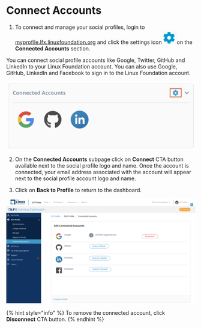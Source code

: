 # Connect Accounts

1. To connect and manage your social profiles, login to [myprofile.lfx.linuxfoundation.org](https://myprofile.lfx.linuxfoundation.org/) and click the settings icon![](../.gitbook/assets/settings%20%281%29.png)on the **Connected Accounts** section.

You can connect social profile accounts like Google, Twitter, GitHub and LinkedIn to your Linux Foundation account. You can also use Google, GitHub, LinkedIn and Facebook to sign in to the Linux Foundation account.

![](../.gitbook/assets/connected-accounts.png)

2. On the **Connected Accounts** subpage click on **Connect** CTA button available next to the social profile logo and name. Once the account is connected, your email address associated with the account will appear next to the social profile account logo and name. 

3. Click on **Back to Profile** to return to the dashboard.

![](../.gitbook/assets/connected-accounts%20%282%29.png)

{% hint style="info" %}
To remove the connected account, click **Disconnect** CTA button.
{% endhint %}



